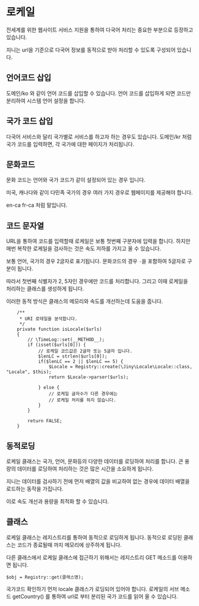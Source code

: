 # 로케일

전세계를 위한 웹사이트 서비스 지원을 통하여 다국어 처리는 중요한 부분으로 등장하고 있습니다.

지니는 url을 기준으로 다국어 정보를 동적으로 받아 처리할 수 있도록 구성되어 있습니다.

## 언어코드 삽입

도메인/ko 와 같이 언어 코드를 삽입할 수 있습니다. 언어 코드를 삽입하게 되면 코드만 분리하여 시스템 언어 설정을 합니다.


## 국가 코드 삽입
다국어 서비스와 달리 국가별로 서비스를 하고자 하는 경우도 있습니다.
도메인/kr 처럼 국가 코드를 입력하면, 각 국가에 대한 페이지가 처리됩니다.


## 문화코드
문화 코드는 언어와 국가 코드가 같이 설정되어 있는 경우 입니다.

미국, 캐나다와 같이 다민족 국가의 경우 여러 가지 경우로 웹페이지를 제공해야 합니다.

en-ca fr-ca
처럼 말입니다.

## 코드 문자열
URL을 통하여 코드를 입력할때 로케일은 보통 첫번째 구분자에 입력을 합니다.
하지만 매번 복작한 로케일을 검사하는 것은 속도 저하를 가지고 올 수 있습니다.

보통 언어, 국가의 경우 2글자로 표기됩니다. 문화코드의 경우 `-`을 포함하여 5글자로 구분이 됩니다.

따라서 첫번째 식별자가 2, 5자인 경우에만 코드를 처리합니다.
그리고 이때 로케일을 처리하는 클래스를 생성하게 됩니다.

이러한 동적 방식은 클래스의 메모리와 속도를 개선하는데 도움을 줍니다.

```
    /**
     * URI 로테일을 분석합니다.
     */
    private function isLocale($urls)
    {
        // \TimeLog::set(__METHOD__);
        if (isset($urls[0])) {
            // 로케일 코드값은 2글자 또는 5글자 입니다.
            $lenLC = strlen($urls[0]);
            if($lenLC == 2 || $lenLC == 5) {
                $Locale = Registry::create(\Jiny\Locale\Locale::class, "Locale", $this);
                return $Locale->parser($urls);
             
            } else {
                // 로케일 글자수가 다른 경우에는
                // 로케일 처리를 하지 않습니다.
            }                      
        }

        return FALSE;
    }
```

## 동적로딩
로케일 클래스는 국가, 언어, 문화등의 다양한 데이터를 로딩하여 처리를 합니다. 큰 용량의 데이터를 로딩하여 처리하는 것은 많은 시간을 소요하게 됩니다.

지니는 데이터를 검사하기 전에 먼저 배열의 값을 비교하여 없는 경우에 데이터 배열을 로드하는 동작을 가집니다.

이로 속도 개선과 용량을 최적화 할 수 있습니다.


## 클래스
로케일 클래스는 레지스트리를 통하여 동적으로 로딩하게 됩니다.
동적으로 로딩된 클래스는 코드가 종료될때 까지 메모리에 상주하게 됩니다.

다른 클래스에서 로케일 클래스에 접근하기 위해서는 레지스트리 GET 메소드를 이용하면 됩니다.

```
$obj = Registry::get(클래스명);
```

국가코드 확인하기
먼저 locale 클래스가 로딩되어 있어야 합니다.
로케일의 서브 메소드 getCountry() 를 통하여 url로 부터 분리된 국가 코드를 읽어 올 수 있습니다.




